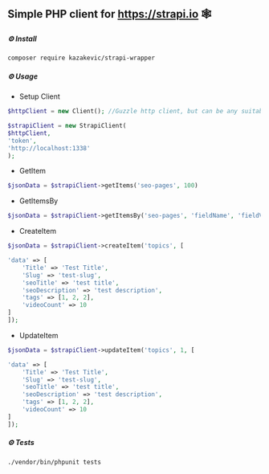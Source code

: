 ## Simple PHP client for https://strapi.io 🕸️


##### ⚙️ Install
```bash
composer require kazakevic/strapi-wrapper
```
##### ⚙️ Usage

* Setup Client 
```php
$httpClient = new Client(); //Guzzle http client, but can be any suitable

$strapiClient = new StrapiClient(
$httpClient,
'token',
'http://localhost:1338'
);
```

* GetItem

```php
$jsonData = $strapiClient->getItems('seo-pages', 100)
```

* GetItemsBy
```php
$jsonData = $strapiClient->getItemsBy('seo-pages', 'fieldName', 'fieldValue', 100)
```

* CreateItem

```php
$jsonData = $strapiClient->createItem('topics', [

'data' => [
    'Title' => 'Test Title',
    'Slug' => 'test-slug',
    'seoTitle' => 'test title',
    'seoDescription' => 'test description',
    'tags' => [1, 2, 2],
    'videoCount' => 10
]
]);
```
* UpdateItem

```php
$jsonData = $strapiClient->updateItem('topics', 1, [

'data' => [
    'Title' => 'Test Title',
    'Slug' => 'test-slug',
    'seoTitle' => 'test title',
    'seoDescription' => 'test description',
    'tags' => [1, 2, 2],
    'videoCount' => 10
]
]);
```

##### ⚙️ Tests

```bash
./vendor/bin/phpunit tests
